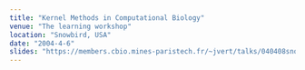 ```yaml
---
title: "Kernel Methods in Computational Biology"
venue: "The learning workshop"
location: "Snowbird, USA"
date: "2004-4-6"
slides: "https://members.cbio.mines-paristech.fr/~jvert/talks/040408snowbird/snowbird-final.pdf"
---
```

